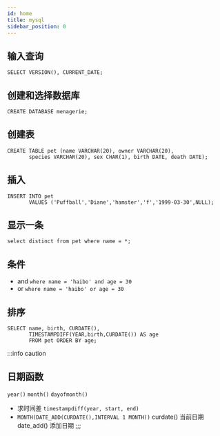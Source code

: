 ```yaml
---
id: home
title: mysql
sidebar_position: 0
---
```


## 输入查询
```
SELECT VERSION(), CURRENT_DATE;
```

## 创建和选择数据库
```
CREATE DATABASE menagerie;
```

## 创建表
```
CREATE TABLE pet (name VARCHAR(20), owner VARCHAR(20),
       species VARCHAR(20), sex CHAR(1), birth DATE, death DATE);
```

## 插入
```
INSERT INTO pet
       VALUES ('Puffball','Diane','hamster','f','1999-03-30',NULL);
```

## 显示一条
```
select distinct from pet where name = *;
```

## 条件
- and  `where name = 'haibo' and age = 30`
- or  `where name = 'haibo' or age = 30`

## 排序
```
SELECT name, birth, CURDATE(),
       TIMESTAMPDIFF(YEAR,birth,CURDATE()) AS age
       FROM pet ORDER BY age;
```
:::info caution
## 日期函数
`year()` `month()` `dayofmonth()`
- 求时间差 `timestampdiff(year, start, end)` 
-  `MONTH(DATE_ADD(CURDATE(),INTERVAL 1 MONTH))`  curdate() 当前日期  date_add() 添加日期
;;;
